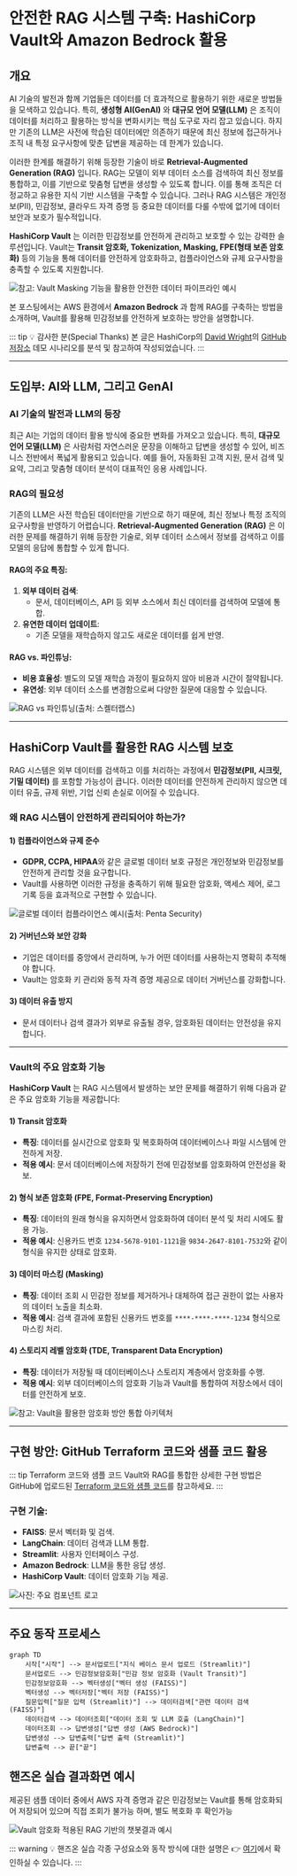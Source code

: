 # 안전한 RAG 시스템 구축: HashiCorp Vault와 Amazon Bedrock 활용

## 개요

AI 기술의 발전과 함께 기업들은 데이터를 더 효과적으로 활용하기 위한 새로운 방법들을 모색하고 있습니다. 특히, **생성형 AI(GenAI)** 와 **대규모 언어 모델(LLM)** 은 조직이 데이터를 처리하고 활용하는 방식을 변화시키는 핵심 도구로 자리 잡고 있습니다. 하지만 기존의 LLM은 사전에 학습된 데이터에만 의존하기 때문에 최신 정보에 접근하거나 조직 내 특정 요구사항에 맞춘 답변을 제공하는 데 한계가 있습니다.

이러한 한계를 해결하기 위해 등장한 기술이 바로 **Retrieval-Augmented Generation (RAG)** 입니다. RAG는 모델이 외부 데이터 소스를 검색하여 최신 정보를 통합하고, 이를 기반으로 맞춤형 답변을 생성할 수 있도록 합니다. 이를 통해 조직은 더 정교하고 유용한 지식 기반 시스템을 구축할 수 있습니다. 그러나 RAG 시스템은 개인정보(PII), 민감정보, 클라우드 자격 증명 등 중요한 데이터를 다룰 수밖에 없기에 데이터 보안과 보호가 필수적입니다.

**HashiCorp Vault** 는 이러한 민감정보를 안전하게 관리하고 보호할 수 있는 강력한 솔루션입니다. Vault는 **Transit 암호화, Tokenization, Masking, FPE(형태 보존 암호화)** 등의 기능을 통해 데이터를 안전하게 암호화하고, 컴플라이언스와 규제 요구사항을 충족할 수 있도록 지원합니다.

![참고: Vault Masking 기능을 활용한 안전한 데이터 파이프라인 예시](./image/rag.png)

본 포스팅에서는 AWS 환경에서 **Amazon Bedrock** 과 함께 RAG를 구축하는 방법을 소개하며, Vault를 활용해 민감정보를 안전하게 보호하는 방안을 설명합니다.

::: tip 💡 감사한 분(Special Thanks)
본 글은 HashiCorp의 [David Wright](https://www.linkedin.com/in/david-wright-57336a4/)의 [GitHub 저장소](https://github.com/dawright22/aws-rag-terraform-deployment-demo) 데모 시나리오를 분석 및 참고하여 작성되었습니다.
:::

---

## 도입부: AI와 LLM, 그리고 GenAI

### AI 기술의 발전과 LLM의 등장
최근 AI는 기업의 데이터 활용 방식에 중요한 변화를 가져오고 있습니다. 특히, **대규모 언어 모델(LLM)** 은 사람처럼 자연스러운 문장을 이해하고 답변을 생성할 수 있어, 비즈니스 전반에서 폭넓게 활용되고 있습니다. 예를 들어, 자동화된 고객 지원, 문서 검색 및 요약, 그리고 맞춤형 데이터 분석이 대표적인 응용 사례입니다. 

### RAG의 필요성
기존의 LLM은 사전 학습된 데이터만을 기반으로 하기 때문에, 최신 정보나 특정 조직의 요구사항을 반영하기 어렵습니다. **Retrieval-Augmented Generation (RAG)** 은 이러한 문제를 해결하기 위해 등장한 기술로, 외부 데이터 소스에서 정보를 검색하고 이를 모델의 응답에 통합할 수 있게 합니다.

#### RAG의 주요 특징:
1. **외부 데이터 검색**:
   - 문서, 데이터베이스, API 등 외부 소스에서 최신 데이터를 검색하여 모델에 통합.
2. **유연한 데이터 업데이트**:
   - 기존 모델을 재학습하지 않고도 새로운 데이터를 쉽게 반영.

#### RAG vs. 파인튜닝:
- **비용 효율성**: 별도의 모델 재학습 과정이 필요하지 않아 비용과 시간이 절약됩니다.
- **유연성**: 외부 데이터 소스를 변경함으로써 다양한 질문에 대응할 수 있습니다.

![RAG vs 파인튜닝(출처: 스켈터랩스)](./image/rag-finetuning.png)

---

## HashiCorp Vault를 활용한 RAG 시스템 보호

RAG 시스템은 외부 데이터를 검색하고 이를 처리하는 과정에서 **민감정보(PII, 시크릿, 기밀 데이터)** 를 포함할 가능성이 큽니다. 이러한 데이터를 안전하게 관리하지 않으면 데이터 유출, 규제 위반, 기업 신뢰 손실로 이어질 수 있습니다.

### 왜 RAG 시스템이 안전하게 관리되어야 하는가?

#### 1) **컴플라이언스와 규제 준수**
- **GDPR, CCPA, HIPAA**와 같은 글로벌 데이터 보호 규정은 개인정보와 민감정보를 안전하게 관리할 것을 요구합니다.
- Vault를 사용하면 이러한 규정을 충족하기 위해 필요한 암호화, 액세스 제어, 로그 기록 등을 효과적으로 구현할 수 있습니다.

![글로벌 데이터 컴플라이언스 예시(출처: Penta Security)](./image/data-compliance.png)

#### 2) **거버넌스와 보안 강화**
- 기업은 데이터를 중앙에서 관리하며, 누가 어떤 데이터를 사용하는지 명확히 추적해야 합니다.
- Vault는 암호화 키 관리와 동적 자격 증명 제공으로 데이터 거버넌스를 강화합니다.

#### 3) **데이터 유출 방지**
- 문서 데이터나 검색 결과가 외부로 유출될 경우, 암호화된 데이터는 안전성을 유지합니다.

---

### Vault의 주요 암호화 기능

**HashiCorp Vault** 는 RAG 시스템에서 발생하는 보안 문제를 해결하기 위해 다음과 같은 주요 암호화 기능을 제공합니다:

#### 1) Transit 암호화
- **특징**: 데이터를 실시간으로 암호화 및 복호화하여 데이터베이스나 파일 시스템에 안전하게 저장.
- **적용 예시**: 문서 데이터베이스에 저장하기 전에 민감정보를 암호화하여 안전성을 확보.

#### 2) 형식 보존 암호화 (FPE, Format-Preserving Encryption)
- **특징**: 데이터의 원래 형식을 유지하면서 암호화하여 데이터 분석 및 처리 시에도 활용 가능.
- **적용 예시**: 신용카드 번호 `1234-5678-9101-1121`을 `9834-2647-8101-7532`와 같이 형식을 유지한 상태로 암호화.

#### 3) 데이터 마스킹 (Masking)
- **특징**: 데이터 조회 시 민감한 정보를 제거하거나 대체하여 접근 권한이 없는 사용자의 데이터 노출을 최소화.
- **적용 예시**: 검색 결과에 포함된 신용카드 번호를 `****-****-****-1234` 형식으로 마스킹 처리.

#### 4) 스토리지 레벨 암호화 (TDE, Transparent Data Encryption)
- **특징**: 데이터가 저장될 때 데이터베이스나 스토리지 계층에서 암호화를 수행.
- **적용 예시**: 외부 데이터베이스의 암호화 기능과 Vault를 통합하여 저장소에서 데이터를 안전하게 보호.

![참고: Vault을 활용한 암호화 방안 통합 아키텍처](./image/encryption_architecture.png)

---

## 구현 방안: GitHub Terraform 코드와 샘플 코드 활용

::: tip Terraform 코드와 샘플 코드
Vault와 RAG를 통합한 상세한 구현 방법은 GitHub에 업로드된 [Terraform 코드와 샘플 코드](https://github.com/hyungwook0221/aws-rag-terraform-deployment-demo)를 참고하세요.
:::

### 구현 기술:

- **FAISS**: 문서 벡터화 및 검색.
- **LangChain**: 데이터 검색과 LLM 통합.
- **Streamlit**: 사용자 인터페이스 구성.
- **Amazon Bedrock**: LLM을 통한 응답 생성.
- **HashiCorp Vault**: 데이터 암호화 기능 제공.

![사진: 주요 컴포넌트 로고](./image/component.png)

---

## 주요 동작 프로세스
```mermaid
graph TD
    시작["시작"] --> 문서업로드["지식 베이스 문서 업로드 (Streamlit)"]
    문서업로드 --> 민감정보암호화["민감 정보 암호화 (Vault Transit)"]
    민감정보암호화 --> 벡터생성["벡터 생성 (FAISS)"]
    벡터생성 --> 벡터저장["벡터 저장 (FAISS)"]
    질문입력["질문 입력 (Streamlit)"] --> 데이터검색["관련 데이터 검색 (FAISS)"]
    데이터검색 --> 데이터조회["데이터 조회 및 LLM 호출 (LangChain)"]
    데이터조회 --> 답변생성["답변 생성 (AWS Bedrock)"]
    답변생성 --> 답변출력["답변 출력 (Streamlit)"]
    답변출력 --> 끝["끝"]
```

## 핸즈온 실습 결과화면 예시
제공된 샘플 데이터 중에서 AWS 자격 증명과 같은 민감정보는 Vault를 통해 암호화되어 저장되어 있으며 직접 조회가 불가능 하며, 별도 복호화 후 확인가능

![Vault 암호화 적용된 RAG 기반의 챗봇결과 예시](./image/result3.png)

::: warning 💡 핸즈온 실습 
각종 구성요소와 동작 방식에 대한 설명은 👉 [여기](https://github.com/hyungwook0221/aws-rag-terraform-deployment-demo)에서 확인하실 수 있습니다.
:::
